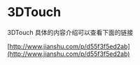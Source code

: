 # 3DTouch
3DTouch
具体的内容介绍可以查看下面的链接

[http://www.jianshu.com/p/d55f3f5ed2ab](http://www.jianshu.com/p/d55f3f5ed2ab)



